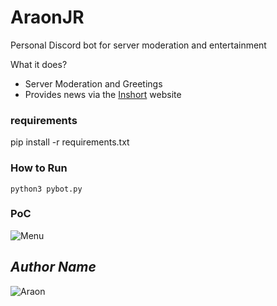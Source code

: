 # AraonJR
 Personal Discord bot for server moderation and entertainment 

What it does?
* Server Moderation and Greetings
* Provides news via the [Inshort](https://inshorts.com/en/read) website

### requirements
pip install -r requirements.txt


### How to Run

```
python3 pybot.py
```

### PoC
![Menu](https://i.ibb.co/GHnwXYn/araonjr.png)

## *Author Name*
![Araon](https://github.com/Araon)

